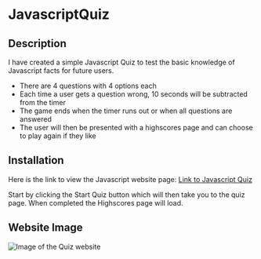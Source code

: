 # JavascriptQuiz


## Description

I have created a simple Javascript Quiz to test the basic knowledge of Javascript facts for future users.

* There are 4 questions with 4 options each
* Each time a user gets a question wrong, 10 seconds will be subtracted from the timer
* The game ends when the timer runs out or when all questions are answered
* The user will then be presented with a highscores page and can choose to play again if they like


## Installation

Here is the link to view the Javascript website page:
[Link to Javascript Quiz](https://adrian-szonyi.github.io/JavascriptQuiz/develop/StartPage.html)

Start by clicking the Start Quiz button which will then take you to the quiz page. When completed the Highscores page will load.

## Website Image

![Image of the Quiz website](https://github.com/Adrian-szonyi/JavascriptQuiz/blob/main/assets/images/JavascriptQuizImage.png)